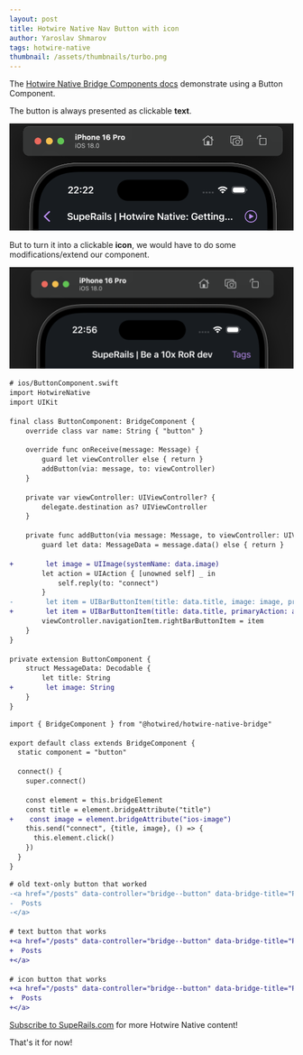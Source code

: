 ```yaml
---
layout: post
title: Hotwire Native Nav Button with icon
author: Yaroslav Shmarov
tags: hotwire-native
thumbnail: /assets/thumbnails/turbo.png
---
```


The [Hotwire Native Bridge Components docs](https://native.hotwired.dev/ios/bridge-components) demonstrate using a Button Component.

The button is always presented as clickable **text**.

![hotwire-native-button-icon](/assets/images/hotwire-native-button-icon.png)

But to turn it into a clickable **icon**, we would have to do some modifications/extend our component.

![hotwire-native-button-text](/assets/images/hotwire-native-button-text.png)

```diff
# ios/ButtonComponent.swift
import HotwireNative
import UIKit

final class ButtonComponent: BridgeComponent {
    override class var name: String { "button" }

    override func onReceive(message: Message) {
        guard let viewController else { return }
        addButton(via: message, to: viewController)
    }

    private var viewController: UIViewController? {
        delegate.destination as? UIViewController
    }

    private func addButton(via message: Message, to viewController: UIViewController) {
        guard let data: MessageData = message.data() else { return }

+        let image = UIImage(systemName: data.image)
        let action = UIAction { [unowned self] _ in
            self.reply(to: "connect")
        }
-        let item = UIBarButtonItem(title: data.title, image: image, primaryAction: action)
+        let item = UIBarButtonItem(title: data.title, primaryAction: action)
        viewController.navigationItem.rightBarButtonItem = item
    }
}

private extension ButtonComponent {
    struct MessageData: Decodable {
        let title: String
+        let image: String
    }
}
```

```diff
import { BridgeComponent } from "@hotwired/hotwire-native-bridge"

export default class extends BridgeComponent {
  static component = "button"

  connect() {
    super.connect()

    const element = this.bridgeElement
    const title = element.bridgeAttribute("title")
+    const image = element.bridgeAttribute("ios-image")
    this.send("connect", {title, image}, () => {
      this.element.click()
    })
  }
}
```

```diff
# old text-only button that worked
-<a href="/posts" data-controller="bridge--button" data-bridge-title="Posts" class="hidden">
-  Posts
-</a>

# text button that works
+<a href="/posts" data-controller="bridge--button" data-bridge-title="Posts" data-bridge-ios-image="" class="hidden">
+  Posts
+</a>

# icon button that works
+<a href="/posts" data-controller="bridge--button" data-bridge-title="Posts" data-bridge-ios-image="play.circle" class="hidden">
+  Posts
+</a>
```

[Subscribe to SupeRails.com](https://superails.com/pricing) for more Hotwire Native content!

That's it for now!
